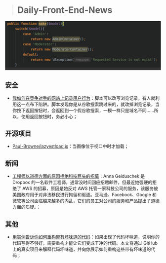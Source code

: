 > # Daily-Front-End-News

[![cover][img]][link]

[img]: https://github.com/fengshangwuqi/Daily-Front-End-News/blob/master/history/2018/08/21/write-clean-code-and-get-rid-of-code-smells.jpg "用实例告诉你如何重构带有坏味道的代码"
[link]: https://mp.weixin.qq.com/s/oQbNiOzPK8mExaU9q8sE9Q

## 安全

- [我如何在竞争对手的网站上记录用户行为](https://dejanseo.com.au/competitor-hack/)：脚本可以改写浏览记录，有人就利用这一点布下陷阱。脚本发现你是从谷歌搜索跳过来的，就改掉浏览记录，当你按下返回按钮时，会返回到一个假谷歌搜索，一模一样只是域名不同……所以，使用返回按钮时，务必小心；

## 开源项目

- [Paul-Browne/lazyestload.js](https://github.com/Paul-Browne/lazyestload.js)：当图像位于视口中时才加载；

## 新闻

- [工程师以道德方面的原因拒绝科技巨头的招募](https://plus.google.com/104314277918209223775/posts/fkEVX36GYW4)：Anna Geiduschek 是 Dropbox 的一名软件工程师，通常没时间回应招聘邮件，但最近她强硬的拒绝了 AWS 的招募，原因是她反对 AWS 托管一家科技公司的服务，该服务被美国政府用于对非法移民进行拘留和驱逐。亚马逊、Facebook、Google 和微软等公司面临越来越多的内乱，它们的员工对公司的服务和产品提出了道德方面的质疑。；

## 其他

- [用实例告诉你如何重构带有坏味道的代码](https://mp.weixin.qq.com/s/oQbNiOzPK8mExaU9q8sE9Q)：如果出现了代码坏味道，说明你的代码写得不够好，需要重构才能让它们变成干净的代码。本文将通过 GitHub 上的真实项目来解释代码坏味道，并向你展示如何重构这些带有坏味道的代码；
